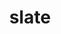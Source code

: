 ---
title: "slate"
layout: cache
categories: [package, develop]
meta: {"versions": ["2022.07.00"], "compilers": ["gcc@=11.1.0", "oneapi@=2023.0.0", "oneapi@=2023.1.0"], "oss": ["ubuntu20.04"], "platforms": ["linux"], "targets": ["ppc64le", "x86_64", "x86_64_v3"], "stacks": ["e4s", "e4s-oneapi", "e4s-power", "root"], "num_specs": 54, "num_specs_by_stack": {"e4s-power": 17, "root": 54, "e4s-oneapi": 8, "e4s": 29}}
spec_details: [{"hash": "2cpwnzdlnoct6g3p6z22rymlnqlgeogo", "compiler": "gcc@=11.1.0", "versions": ["2022.07.00"], "os": "ubuntu20.04", "platform": "linux", "target": "ppc64le", "variants": ["build_system=cmake", "build_type=RelWithDebInfo", "~cuda", "generator=make", "~ipo", "+mpi", "+openmp", "~rocm", "+shared"], "stacks": ["e4s-power", "root"], "size": "-", "tarball": "https://binaries.spack.io/develop/build_cache/linux-ubuntu20.04-ppc64le/gcc-11.1.0/slate-2022.07.00/linux-ubuntu20.04-ppc64le-gcc-11.1.0-slate-2022.07.00-2cpwnzdlnoct6g3p6z22rymlnqlgeogo.spack"}, {"hash": "lhygds6gidq34du5uow6miwx3x6rg6ef", "compiler": "gcc@=11.1.0", "versions": ["2022.07.00"], "os": "ubuntu20.04", "platform": "linux", "target": "ppc64le", "variants": ["build_system=cmake", "build_type=RelWithDebInfo", "+cuda", "cuda_arch=70", "generator=make", "~ipo", "+mpi", "+openmp", "~rocm", "+shared"], "stacks": ["e4s-power", "root"], "size": "-", "tarball": "https://binaries.spack.io/develop/build_cache/linux-ubuntu20.04-ppc64le/gcc-11.1.0/slate-2022.07.00/linux-ubuntu20.04-ppc64le-gcc-11.1.0-slate-2022.07.00-lhygds6gidq34du5uow6miwx3x6rg6ef.spack"}, {"hash": "bvhpjpfm5krmzy4uukb64tipq54blv72", "compiler": "gcc@=11.1.0", "versions": ["2022.07.00"], "os": "ubuntu20.04", "platform": "linux", "target": "ppc64le", "variants": ["build_system=cmake", "build_type=RelWithDebInfo", "+cuda", "cuda_arch=70", "generator=make", "~ipo", "+mpi", "+openmp", "~rocm", "+shared"], "stacks": ["e4s-power", "root"], "size": "-", "tarball": "https://binaries.spack.io/develop/build_cache/linux-ubuntu20.04-ppc64le/gcc-11.1.0/slate-2022.07.00/linux-ubuntu20.04-ppc64le-gcc-11.1.0-slate-2022.07.00-bvhpjpfm5krmzy4uukb64tipq54blv72.spack"}, {"hash": "454sqxgzjf6dcj2jtwc4lhef24gu3wan", "compiler": "gcc@=11.1.0", "versions": ["2022.07.00"], "os": "ubuntu20.04", "platform": "linux", "target": "ppc64le", "variants": ["build_system=cmake", "build_type=RelWithDebInfo", "+cuda", "cuda_arch=70", "generator=make", "~ipo", "+mpi", "+openmp", "~rocm", "+shared"], "stacks": ["e4s-power", "root"], "size": "-", "tarball": "https://binaries.spack.io/develop/build_cache/linux-ubuntu20.04-ppc64le/gcc-11.1.0/slate-2022.07.00/linux-ubuntu20.04-ppc64le-gcc-11.1.0-slate-2022.07.00-454sqxgzjf6dcj2jtwc4lhef24gu3wan.spack"}, {"hash": "pjtz6whwwfuzouf237xpdmpst7ydazx7", "compiler": "gcc@=11.1.0", "versions": ["2022.07.00"], "os": "ubuntu20.04", "platform": "linux", "target": "ppc64le", "variants": ["build_system=cmake", "build_type=Release", "+cuda", "cuda_arch=70", "generator=make", "~ipo", "+mpi", "+openmp", "~rocm", "+shared"], "stacks": ["e4s-power", "root"], "size": "-", "tarball": "https://binaries.spack.io/develop/build_cache/linux-ubuntu20.04-ppc64le/gcc-11.1.0/slate-2022.07.00/linux-ubuntu20.04-ppc64le-gcc-11.1.0-slate-2022.07.00-pjtz6whwwfuzouf237xpdmpst7ydazx7.spack"}, {"hash": "rmy7nvuyjawboag6cnvqf3bvinbc7rgf", "compiler": "gcc@=11.1.0", "versions": ["2022.07.00"], "os": "ubuntu20.04", "platform": "linux", "target": "ppc64le", "variants": ["build_system=cmake", "build_type=Release", "~cuda", "generator=make", "~ipo", "+mpi", "+openmp", "~rocm", "+shared"], "stacks": ["e4s-power", "root"], "size": "-", "tarball": "https://binaries.spack.io/develop/build_cache/linux-ubuntu20.04-ppc64le/gcc-11.1.0/slate-2022.07.00/linux-ubuntu20.04-ppc64le-gcc-11.1.0-slate-2022.07.00-rmy7nvuyjawboag6cnvqf3bvinbc7rgf.spack"}, {"hash": "f47cd5y2alzdhketlobqx4er4elpc5fc", "compiler": "gcc@=11.1.0", "versions": ["2022.07.00"], "os": "ubuntu20.04", "platform": "linux", "target": "ppc64le", "variants": ["build_system=cmake", "build_type=Release", "~cuda", "generator=make", "~ipo", "+mpi", "+openmp", "~rocm", "+shared"], "stacks": ["e4s-power", "root"], "size": "-", "tarball": "https://binaries.spack.io/develop/build_cache/linux-ubuntu20.04-ppc64le/gcc-11.1.0/slate-2022.07.00/linux-ubuntu20.04-ppc64le-gcc-11.1.0-slate-2022.07.00-f47cd5y2alzdhketlobqx4er4elpc5fc.spack"}, {"hash": "5fhh6666qaazi7vb4acll6ipd4zzdslq", "compiler": "gcc@=11.1.0", "versions": ["2022.07.00"], "os": "ubuntu20.04", "platform": "linux", "target": "ppc64le", "variants": ["build_system=cmake", "build_type=Release", "+cuda", "cuda_arch=70", "generator=make", "~ipo", "+mpi", "+openmp", "~rocm", "+shared"], "stacks": ["e4s-power", "root"], "size": "-", "tarball": "https://binaries.spack.io/develop/build_cache/linux-ubuntu20.04-ppc64le/gcc-11.1.0/slate-2022.07.00/linux-ubuntu20.04-ppc64le-gcc-11.1.0-slate-2022.07.00-5fhh6666qaazi7vb4acll6ipd4zzdslq.spack"}, {"hash": "cy75taejd2rcgso7jmitufqnyrydqqtt", "compiler": "gcc@=11.1.0", "versions": ["2022.07.00"], "os": "ubuntu20.04", "platform": "linux", "target": "ppc64le", "variants": ["build_system=cmake", "build_type=Release", "~cuda", "generator=make", "~ipo", "+mpi", "+openmp", "~rocm", "+shared"], "stacks": ["e4s-power", "root"], "size": "-", "tarball": "https://binaries.spack.io/develop/build_cache/linux-ubuntu20.04-ppc64le/gcc-11.1.0/slate-2022.07.00/linux-ubuntu20.04-ppc64le-gcc-11.1.0-slate-2022.07.00-cy75taejd2rcgso7jmitufqnyrydqqtt.spack"}, {"hash": "kfc4paepgd622vivhzy5ppxu2k3q6ayd", "compiler": "gcc@=11.1.0", "versions": ["2022.07.00"], "os": "ubuntu20.04", "platform": "linux", "target": "ppc64le", "variants": ["build_system=cmake", "build_type=RelWithDebInfo", "~cuda", "generator=make", "~ipo", "+mpi", "+openmp", "~rocm", "+shared"], "stacks": ["e4s-power", "root"], "size": "-", "tarball": "https://binaries.spack.io/develop/build_cache/linux-ubuntu20.04-ppc64le/gcc-11.1.0/slate-2022.07.00/linux-ubuntu20.04-ppc64le-gcc-11.1.0-slate-2022.07.00-kfc4paepgd622vivhzy5ppxu2k3q6ayd.spack"}, {"hash": "j2lhppvsqf4kb3cm4qibxazptuy45b37", "compiler": "gcc@=11.1.0", "versions": ["2022.07.00"], "os": "ubuntu20.04", "platform": "linux", "target": "ppc64le", "variants": ["build_system=cmake", "build_type=Release", "+cuda", "cuda_arch=70", "generator=make", "~ipo", "+mpi", "+openmp", "~rocm", "+shared"], "stacks": ["e4s-power", "root"], "size": "-", "tarball": "https://binaries.spack.io/develop/build_cache/linux-ubuntu20.04-ppc64le/gcc-11.1.0/slate-2022.07.00/linux-ubuntu20.04-ppc64le-gcc-11.1.0-slate-2022.07.00-j2lhppvsqf4kb3cm4qibxazptuy45b37.spack"}, {"hash": "s6zalh3dy7whzq33dnmmxghflj7miyco", "compiler": "gcc@=11.1.0", "versions": ["2022.07.00"], "os": "ubuntu20.04", "platform": "linux", "target": "ppc64le", "variants": ["build_system=cmake", "build_type=Release", "~cuda", "generator=make", "~ipo", "+mpi", "+openmp", "~rocm", "+shared"], "stacks": ["e4s-power", "root"], "size": "-", "tarball": "https://binaries.spack.io/develop/build_cache/linux-ubuntu20.04-ppc64le/gcc-11.1.0/slate-2022.07.00/linux-ubuntu20.04-ppc64le-gcc-11.1.0-slate-2022.07.00-s6zalh3dy7whzq33dnmmxghflj7miyco.spack"}, {"hash": "mp6dfvjma6juv363qdz2vgbiyc67dw5k", "compiler": "gcc@=11.1.0", "versions": ["2022.07.00"], "os": "ubuntu20.04", "platform": "linux", "target": "ppc64le", "variants": ["build_system=cmake", "build_type=Release", "+cuda", "cuda_arch=70", "generator=make", "~ipo", "+mpi", "+openmp", "~rocm", "+shared"], "stacks": ["e4s-power", "root"], "size": "-", "tarball": "https://binaries.spack.io/develop/build_cache/linux-ubuntu20.04-ppc64le/gcc-11.1.0/slate-2022.07.00/linux-ubuntu20.04-ppc64le-gcc-11.1.0-slate-2022.07.00-mp6dfvjma6juv363qdz2vgbiyc67dw5k.spack"}, {"hash": "rivihb6uzbpqoetf7cbfcnhvvstlnx35", "compiler": "gcc@=11.1.0", "versions": ["2022.07.00"], "os": "ubuntu20.04", "platform": "linux", "target": "ppc64le", "variants": ["build_system=cmake", "build_type=Release", "+cuda", "cuda_arch=70", "generator=make", "~ipo", "+mpi", "+openmp", "~rocm", "+shared"], "stacks": ["e4s-power", "root"], "size": "-", "tarball": "https://binaries.spack.io/develop/build_cache/linux-ubuntu20.04-ppc64le/gcc-11.1.0/slate-2022.07.00/linux-ubuntu20.04-ppc64le-gcc-11.1.0-slate-2022.07.00-rivihb6uzbpqoetf7cbfcnhvvstlnx35.spack"}, {"hash": "i2iwggrlayvuuaq5drm4eocs6hzswhue", "compiler": "gcc@=11.1.0", "versions": ["2022.07.00"], "os": "ubuntu20.04", "platform": "linux", "target": "ppc64le", "variants": ["build_system=cmake", "build_type=Release", "~cuda", "generator=make", "~ipo", "+mpi", "+openmp", "~rocm", "+shared"], "stacks": ["e4s-power", "root"], "size": "-", "tarball": "https://binaries.spack.io/develop/build_cache/linux-ubuntu20.04-ppc64le/gcc-11.1.0/slate-2022.07.00/linux-ubuntu20.04-ppc64le-gcc-11.1.0-slate-2022.07.00-i2iwggrlayvuuaq5drm4eocs6hzswhue.spack"}, {"hash": "raw2eoqwnhs6jjewgxzgs37jviqhcu2i", "compiler": "gcc@=11.1.0", "versions": ["2022.07.00"], "os": "ubuntu20.04", "platform": "linux", "target": "ppc64le", "variants": ["build_system=cmake", "build_type=Release", "+cuda", "cuda_arch=70", "generator=make", "~ipo", "+mpi", "+openmp", "~rocm", "+shared"], "stacks": ["e4s-power", "root"], "size": "-", "tarball": "https://binaries.spack.io/develop/build_cache/linux-ubuntu20.04-ppc64le/gcc-11.1.0/slate-2022.07.00/linux-ubuntu20.04-ppc64le-gcc-11.1.0-slate-2022.07.00-raw2eoqwnhs6jjewgxzgs37jviqhcu2i.spack"}, {"hash": "rz3bsfsetxnydxdggvwn5jg6zutyjox7", "compiler": "gcc@=11.1.0", "versions": ["2022.07.00"], "os": "ubuntu20.04", "platform": "linux", "target": "ppc64le", "variants": ["build_system=cmake", "build_type=RelWithDebInfo", "~cuda", "generator=make", "~ipo", "+mpi", "+openmp", "~rocm", "+shared"], "stacks": ["e4s-power", "root"], "size": "-", "tarball": "https://binaries.spack.io/develop/build_cache/linux-ubuntu20.04-ppc64le/gcc-11.1.0/slate-2022.07.00/linux-ubuntu20.04-ppc64le-gcc-11.1.0-slate-2022.07.00-rz3bsfsetxnydxdggvwn5jg6zutyjox7.spack"}, {"hash": "s2673x3jreeh3swrmghwthrpzm3r5rwp", "compiler": "oneapi@=2023.0.0", "versions": ["2022.07.00"], "os": "ubuntu20.04", "platform": "linux", "target": "x86_64", "variants": ["build_system=cmake", "build_type=RelWithDebInfo", "~cuda", "generator=make", "~ipo", "+mpi", "+openmp", "~rocm", "+shared"], "stacks": ["e4s-oneapi", "root"], "size": "-", "tarball": "https://binaries.spack.io/develop/build_cache/linux-ubuntu20.04-x86_64/oneapi-2023.0.0/slate-2022.07.00/linux-ubuntu20.04-x86_64-oneapi-2023.0.0-slate-2022.07.00-s2673x3jreeh3swrmghwthrpzm3r5rwp.spack"}, {"hash": "fvkwqbss3vqyvupr2qlsvusebmio6w2k", "compiler": "oneapi@=2023.0.0", "versions": ["2022.07.00"], "os": "ubuntu20.04", "platform": "linux", "target": "x86_64", "variants": ["build_system=cmake", "build_type=RelWithDebInfo", "~cuda", "generator=make", "~ipo", "+mpi", "+openmp", "~rocm", "+shared"], "stacks": ["e4s-oneapi", "root"], "size": "-", "tarball": "https://binaries.spack.io/develop/build_cache/linux-ubuntu20.04-x86_64/oneapi-2023.0.0/slate-2022.07.00/linux-ubuntu20.04-x86_64-oneapi-2023.0.0-slate-2022.07.00-fvkwqbss3vqyvupr2qlsvusebmio6w2k.spack"}, {"hash": "5tt5csnjoppet5t7uscfg3k3gxxryb3z", "compiler": "oneapi@=2023.0.0", "versions": ["2022.07.00"], "os": "ubuntu20.04", "platform": "linux", "target": "x86_64", "variants": ["build_system=cmake", "build_type=RelWithDebInfo", "~cuda", "generator=make", "~ipo", "+mpi", "+openmp", "~rocm", "+shared"], "stacks": ["e4s-oneapi", "root"], "size": "-", "tarball": "https://binaries.spack.io/develop/build_cache/linux-ubuntu20.04-x86_64/oneapi-2023.0.0/slate-2022.07.00/linux-ubuntu20.04-x86_64-oneapi-2023.0.0-slate-2022.07.00-5tt5csnjoppet5t7uscfg3k3gxxryb3z.spack"}, {"hash": "khfxgovq62ienxjaswgz4fuqoqnt54tk", "compiler": "oneapi@=2023.0.0", "versions": ["2022.07.00"], "os": "ubuntu20.04", "platform": "linux", "target": "x86_64", "variants": ["build_system=cmake", "build_type=Release", "~cuda", "generator=make", "~ipo", "+mpi", "+openmp", "~rocm", "+shared"], "stacks": ["e4s-oneapi", "root"], "size": "-", "tarball": "https://binaries.spack.io/develop/build_cache/linux-ubuntu20.04-x86_64/oneapi-2023.0.0/slate-2022.07.00/linux-ubuntu20.04-x86_64-oneapi-2023.0.0-slate-2022.07.00-khfxgovq62ienxjaswgz4fuqoqnt54tk.spack"}, {"hash": "shqzui372dt2lw5fgiasufo2v6dllhr7", "compiler": "oneapi@=2023.1.0", "versions": ["2022.07.00"], "os": "ubuntu20.04", "platform": "linux", "target": "x86_64", "variants": ["build_system=cmake", "build_type=Release", "~cuda", "generator=make", "~ipo", "+mpi", "+openmp", "~rocm", "+shared"], "stacks": ["e4s-oneapi", "root"], "size": "-", "tarball": "https://binaries.spack.io/develop/build_cache/linux-ubuntu20.04-x86_64/oneapi-2023.1.0/slate-2022.07.00/linux-ubuntu20.04-x86_64-oneapi-2023.1.0-slate-2022.07.00-shqzui372dt2lw5fgiasufo2v6dllhr7.spack"}, {"hash": "i7nwofevteqlfgx7twkwkmdkdwwdiwz4", "compiler": "oneapi@=2023.1.0", "versions": ["2022.07.00"], "os": "ubuntu20.04", "platform": "linux", "target": "x86_64", "variants": ["build_system=cmake", "build_type=Release", "~cuda", "generator=make", "~ipo", "+mpi", "+openmp", "~rocm", "+shared"], "stacks": ["e4s-oneapi", "root"], "size": "-", "tarball": "https://binaries.spack.io/develop/build_cache/linux-ubuntu20.04-x86_64/oneapi-2023.1.0/slate-2022.07.00/linux-ubuntu20.04-x86_64-oneapi-2023.1.0-slate-2022.07.00-i7nwofevteqlfgx7twkwkmdkdwwdiwz4.spack"}, {"hash": "2x7qxfn62reh4i4wsiukeyg724cghkan", "compiler": "oneapi@=2023.1.0", "versions": ["2022.07.00"], "os": "ubuntu20.04", "platform": "linux", "target": "x86_64", "variants": ["build_system=cmake", "build_type=Release", "~cuda", "generator=make", "~ipo", "+mpi", "+openmp", "~rocm", "+shared"], "stacks": ["e4s-oneapi", "root"], "size": "-", "tarball": "https://binaries.spack.io/develop/build_cache/linux-ubuntu20.04-x86_64/oneapi-2023.1.0/slate-2022.07.00/linux-ubuntu20.04-x86_64-oneapi-2023.1.0-slate-2022.07.00-2x7qxfn62reh4i4wsiukeyg724cghkan.spack"}, {"hash": "a7vy4wymgnjojc2vpfktneugrjlgbis4", "compiler": "oneapi@=2023.1.0", "versions": ["2022.07.00"], "os": "ubuntu20.04", "platform": "linux", "target": "x86_64", "variants": ["build_system=cmake", "build_type=Release", "~cuda", "generator=make", "~ipo", "+mpi", "+openmp", "~rocm", "+shared"], "stacks": ["e4s-oneapi", "root"], "size": "-", "tarball": "https://binaries.spack.io/develop/build_cache/linux-ubuntu20.04-x86_64/oneapi-2023.1.0/slate-2022.07.00/linux-ubuntu20.04-x86_64-oneapi-2023.1.0-slate-2022.07.00-a7vy4wymgnjojc2vpfktneugrjlgbis4.spack"}, {"hash": "u2ftruooh6tn3gdo7b2tuqmlkd2si5rv", "compiler": "gcc@=11.1.0", "versions": ["2022.07.00"], "os": "ubuntu20.04", "platform": "linux", "target": "x86_64_v3", "variants": ["amdgpu_target=gfx90a", "build_system=cmake", "build_type=RelWithDebInfo", "~cuda", "generator=make", "~ipo", "+mpi", "+openmp", "+rocm", "+shared"], "stacks": ["e4s", "root"], "size": "-", "tarball": "https://binaries.spack.io/develop/build_cache/linux-ubuntu20.04-x86_64_v3/gcc-11.1.0/slate-2022.07.00/linux-ubuntu20.04-x86_64_v3-gcc-11.1.0-slate-2022.07.00-u2ftruooh6tn3gdo7b2tuqmlkd2si5rv.spack"}, {"hash": "2mpwddc75puuuyvhndauhmd6kb3lvlnz", "compiler": "gcc@=11.1.0", "versions": ["2022.07.00"], "os": "ubuntu20.04", "platform": "linux", "target": "x86_64_v3", "variants": ["build_system=cmake", "build_type=RelWithDebInfo", "+cuda", "cuda_arch=80", "generator=make", "~ipo", "+mpi", "+openmp", "~rocm", "+shared"], "stacks": ["e4s", "root"], "size": "-", "tarball": "https://binaries.spack.io/develop/build_cache/linux-ubuntu20.04-x86_64_v3/gcc-11.1.0/slate-2022.07.00/linux-ubuntu20.04-x86_64_v3-gcc-11.1.0-slate-2022.07.00-2mpwddc75puuuyvhndauhmd6kb3lvlnz.spack"}, {"hash": "j2gvmbqvap4abikyh6s65j5i3txeltyy", "compiler": "gcc@=11.1.0", "versions": ["2022.07.00"], "os": "ubuntu20.04", "platform": "linux", "target": "x86_64_v3", "variants": ["amdgpu_target=gfx90a", "build_system=cmake", "build_type=Release", "~cuda", "generator=make", "~ipo", "+mpi", "+openmp", "+rocm", "+shared"], "stacks": ["e4s", "root"], "size": "-", "tarball": "https://binaries.spack.io/develop/build_cache/linux-ubuntu20.04-x86_64_v3/gcc-11.1.0/slate-2022.07.00/linux-ubuntu20.04-x86_64_v3-gcc-11.1.0-slate-2022.07.00-j2gvmbqvap4abikyh6s65j5i3txeltyy.spack"}, {"hash": "2euemisc2qkpghpujzlfzmze2ipedf2x", "compiler": "gcc@=11.1.0", "versions": ["2022.07.00"], "os": "ubuntu20.04", "platform": "linux", "target": "x86_64_v3", "variants": ["build_system=cmake", "build_type=Release", "~cuda", "generator=make", "~ipo", "+mpi", "+openmp", "~rocm", "+shared"], "stacks": ["e4s", "root"], "size": "-", "tarball": "https://binaries.spack.io/develop/build_cache/linux-ubuntu20.04-x86_64_v3/gcc-11.1.0/slate-2022.07.00/linux-ubuntu20.04-x86_64_v3-gcc-11.1.0-slate-2022.07.00-2euemisc2qkpghpujzlfzmze2ipedf2x.spack"}, {"hash": "izkxw6ddzz554dhhbmnio5o3qddqc3m6", "compiler": "gcc@=11.1.0", "versions": ["2022.07.00"], "os": "ubuntu20.04", "platform": "linux", "target": "x86_64_v3", "variants": ["build_system=cmake", "build_type=Release", "+cuda", "cuda_arch=80", "generator=make", "~ipo", "+mpi", "+openmp", "~rocm", "+shared"], "stacks": ["e4s", "root"], "size": "-", "tarball": "https://binaries.spack.io/develop/build_cache/linux-ubuntu20.04-x86_64_v3/gcc-11.1.0/slate-2022.07.00/linux-ubuntu20.04-x86_64_v3-gcc-11.1.0-slate-2022.07.00-izkxw6ddzz554dhhbmnio5o3qddqc3m6.spack"}, {"hash": "5qxjqwddt6nt7dsibpgufwinpcypjvub", "compiler": "gcc@=11.1.0", "versions": ["2022.07.00"], "os": "ubuntu20.04", "platform": "linux", "target": "x86_64_v3", "variants": ["build_system=cmake", "build_type=RelWithDebInfo", "~cuda", "generator=make", "~ipo", "+mpi", "+openmp", "~rocm", "+shared"], "stacks": ["e4s", "root"], "size": "-", "tarball": "https://binaries.spack.io/develop/build_cache/linux-ubuntu20.04-x86_64_v3/gcc-11.1.0/slate-2022.07.00/linux-ubuntu20.04-x86_64_v3-gcc-11.1.0-slate-2022.07.00-5qxjqwddt6nt7dsibpgufwinpcypjvub.spack"}, {"hash": "zv6lcka4kaaqsohqmurrmmkg5uwgvjc7", "compiler": "gcc@=11.1.0", "versions": ["2022.07.00"], "os": "ubuntu20.04", "platform": "linux", "target": "x86_64_v3", "variants": ["amdgpu_target=gfx90a", "build_system=cmake", "build_type=Release", "~cuda", "generator=make", "~ipo", "+mpi", "+openmp", "+rocm", "+shared"], "stacks": ["e4s", "root"], "size": "-", "tarball": "https://binaries.spack.io/develop/build_cache/linux-ubuntu20.04-x86_64_v3/gcc-11.1.0/slate-2022.07.00/linux-ubuntu20.04-x86_64_v3-gcc-11.1.0-slate-2022.07.00-zv6lcka4kaaqsohqmurrmmkg5uwgvjc7.spack"}, {"hash": "sohcgjsvvhtr45yvypfopltkaqt6f2za", "compiler": "gcc@=11.1.0", "versions": ["2022.07.00"], "os": "ubuntu20.04", "platform": "linux", "target": "x86_64_v3", "variants": ["build_system=cmake", "build_type=RelWithDebInfo", "+cuda", "cuda_arch=80", "generator=make", "~ipo", "+mpi", "+openmp", "~rocm", "+shared"], "stacks": ["e4s", "root"], "size": "-", "tarball": "https://binaries.spack.io/develop/build_cache/linux-ubuntu20.04-x86_64_v3/gcc-11.1.0/slate-2022.07.00/linux-ubuntu20.04-x86_64_v3-gcc-11.1.0-slate-2022.07.00-sohcgjsvvhtr45yvypfopltkaqt6f2za.spack"}, {"hash": "2zdorsvdnn456nuawof3jit5zjjuv4lf", "compiler": "gcc@=11.1.0", "versions": ["2022.07.00"], "os": "ubuntu20.04", "platform": "linux", "target": "x86_64_v3", "variants": ["build_system=cmake", "build_type=Release", "+cuda", "cuda_arch=80", "generator=make", "~ipo", "+mpi", "+openmp", "~rocm", "+shared"], "stacks": ["e4s", "root"], "size": "-", "tarball": "https://binaries.spack.io/develop/build_cache/linux-ubuntu20.04-x86_64_v3/gcc-11.1.0/slate-2022.07.00/linux-ubuntu20.04-x86_64_v3-gcc-11.1.0-slate-2022.07.00-2zdorsvdnn456nuawof3jit5zjjuv4lf.spack"}, {"hash": "nuo6sd7wkvdkknek4bea3qwrh2x6twzl", "compiler": "gcc@=11.1.0", "versions": ["2022.07.00"], "os": "ubuntu20.04", "platform": "linux", "target": "x86_64_v3", "variants": ["build_system=cmake", "build_type=Release", "+cuda", "cuda_arch=80", "generator=make", "~ipo", "+mpi", "+openmp", "~rocm", "+shared"], "stacks": ["e4s", "root"], "size": "-", "tarball": "https://binaries.spack.io/develop/build_cache/linux-ubuntu20.04-x86_64_v3/gcc-11.1.0/slate-2022.07.00/linux-ubuntu20.04-x86_64_v3-gcc-11.1.0-slate-2022.07.00-nuo6sd7wkvdkknek4bea3qwrh2x6twzl.spack"}, {"hash": "6ilxvexeskctduvt3akbeo7vmzhjixje", "compiler": "gcc@=11.1.0", "versions": ["2022.07.00"], "os": "ubuntu20.04", "platform": "linux", "target": "x86_64_v3", "variants": ["build_system=cmake", "build_type=RelWithDebInfo", "+cuda", "cuda_arch=80", "generator=make", "~ipo", "+mpi", "+openmp", "~rocm", "+shared"], "stacks": ["e4s", "root"], "size": "-", "tarball": "https://binaries.spack.io/develop/build_cache/linux-ubuntu20.04-x86_64_v3/gcc-11.1.0/slate-2022.07.00/linux-ubuntu20.04-x86_64_v3-gcc-11.1.0-slate-2022.07.00-6ilxvexeskctduvt3akbeo7vmzhjixje.spack"}, {"hash": "ibubufysknmsxio6dd5fjqthhqi4gzri", "compiler": "gcc@=11.1.0", "versions": ["2022.07.00"], "os": "ubuntu20.04", "platform": "linux", "target": "x86_64_v3", "variants": ["build_system=cmake", "build_type=Release", "+cuda", "cuda_arch=80", "generator=make", "~ipo", "+mpi", "+openmp", "~rocm", "+shared"], "stacks": ["e4s", "root"], "size": "-", "tarball": "https://binaries.spack.io/develop/build_cache/linux-ubuntu20.04-x86_64_v3/gcc-11.1.0/slate-2022.07.00/linux-ubuntu20.04-x86_64_v3-gcc-11.1.0-slate-2022.07.00-ibubufysknmsxio6dd5fjqthhqi4gzri.spack"}, {"hash": "ksvku5p27rcgetg62q62apz5g543nufl", "compiler": "gcc@=11.1.0", "versions": ["2022.07.00"], "os": "ubuntu20.04", "platform": "linux", "target": "x86_64_v3", "variants": ["build_system=cmake", "build_type=Release", "~cuda", "generator=make", "~ipo", "+mpi", "+openmp", "~rocm", "+shared"], "stacks": ["e4s", "root"], "size": "-", "tarball": "https://binaries.spack.io/develop/build_cache/linux-ubuntu20.04-x86_64_v3/gcc-11.1.0/slate-2022.07.00/linux-ubuntu20.04-x86_64_v3-gcc-11.1.0-slate-2022.07.00-ksvku5p27rcgetg62q62apz5g543nufl.spack"}, {"hash": "cskc2tfv3jah4bhkohrhzcmqmvax5el6", "compiler": "gcc@=11.1.0", "versions": ["2022.07.00"], "os": "ubuntu20.04", "platform": "linux", "target": "x86_64_v3", "variants": ["build_system=cmake", "build_type=Release", "~cuda", "generator=make", "~ipo", "+mpi", "+openmp", "~rocm", "+shared"], "stacks": ["e4s", "root"], "size": "-", "tarball": "https://binaries.spack.io/develop/build_cache/linux-ubuntu20.04-x86_64_v3/gcc-11.1.0/slate-2022.07.00/linux-ubuntu20.04-x86_64_v3-gcc-11.1.0-slate-2022.07.00-cskc2tfv3jah4bhkohrhzcmqmvax5el6.spack"}, {"hash": "hoodt5syhryyxw32arhgn5eoaw2doke5", "compiler": "gcc@=11.1.0", "versions": ["2022.07.00"], "os": "ubuntu20.04", "platform": "linux", "target": "x86_64_v3", "variants": ["build_system=cmake", "build_type=Release", "+cuda", "cuda_arch=80", "generator=make", "~ipo", "+mpi", "+openmp", "~rocm", "+shared"], "stacks": ["e4s", "root"], "size": "-", "tarball": "https://binaries.spack.io/develop/build_cache/linux-ubuntu20.04-x86_64_v3/gcc-11.1.0/slate-2022.07.00/linux-ubuntu20.04-x86_64_v3-gcc-11.1.0-slate-2022.07.00-hoodt5syhryyxw32arhgn5eoaw2doke5.spack"}, {"hash": "kqvaqcxi7xuw3aljddzoa45krvww5vqm", "compiler": "gcc@=11.1.0", "versions": ["2022.07.00"], "os": "ubuntu20.04", "platform": "linux", "target": "x86_64_v3", "variants": ["amdgpu_target=gfx90a", "build_system=cmake", "build_type=RelWithDebInfo", "~cuda", "generator=make", "~ipo", "+mpi", "+openmp", "+rocm", "+shared"], "stacks": ["e4s", "root"], "size": "-", "tarball": "https://binaries.spack.io/develop/build_cache/linux-ubuntu20.04-x86_64_v3/gcc-11.1.0/slate-2022.07.00/linux-ubuntu20.04-x86_64_v3-gcc-11.1.0-slate-2022.07.00-kqvaqcxi7xuw3aljddzoa45krvww5vqm.spack"}, {"hash": "4txmfkt6eowfqnnk6f5p7lgg67np2dal", "compiler": "gcc@=11.1.0", "versions": ["2022.07.00"], "os": "ubuntu20.04", "platform": "linux", "target": "x86_64_v3", "variants": ["amdgpu_target=gfx90a", "build_system=cmake", "build_type=RelWithDebInfo", "~cuda", "generator=make", "~ipo", "+mpi", "+openmp", "+rocm", "+shared"], "stacks": ["e4s", "root"], "size": "-", "tarball": "https://binaries.spack.io/develop/build_cache/linux-ubuntu20.04-x86_64_v3/gcc-11.1.0/slate-2022.07.00/linux-ubuntu20.04-x86_64_v3-gcc-11.1.0-slate-2022.07.00-4txmfkt6eowfqnnk6f5p7lgg67np2dal.spack"}, {"hash": "m3shn367qctnoiyz3y5tmvx3c4urguqj", "compiler": "gcc@=11.1.0", "versions": ["2022.07.00"], "os": "ubuntu20.04", "platform": "linux", "target": "x86_64_v3", "variants": ["amdgpu_target=gfx90a", "build_system=cmake", "build_type=Release", "~cuda", "generator=make", "~ipo", "+mpi", "+openmp", "+rocm", "+shared"], "stacks": ["e4s", "root"], "size": "-", "tarball": "https://binaries.spack.io/develop/build_cache/linux-ubuntu20.04-x86_64_v3/gcc-11.1.0/slate-2022.07.00/linux-ubuntu20.04-x86_64_v3-gcc-11.1.0-slate-2022.07.00-m3shn367qctnoiyz3y5tmvx3c4urguqj.spack"}, {"hash": "jfpthkr36mzfucxn5wnjewwyhcv2waig", "compiler": "gcc@=11.1.0", "versions": ["2022.07.00"], "os": "ubuntu20.04", "platform": "linux", "target": "x86_64_v3", "variants": ["build_system=cmake", "build_type=RelWithDebInfo", "~cuda", "generator=make", "~ipo", "+mpi", "+openmp", "~rocm", "+shared"], "stacks": ["e4s", "root"], "size": "-", "tarball": "https://binaries.spack.io/develop/build_cache/linux-ubuntu20.04-x86_64_v3/gcc-11.1.0/slate-2022.07.00/linux-ubuntu20.04-x86_64_v3-gcc-11.1.0-slate-2022.07.00-jfpthkr36mzfucxn5wnjewwyhcv2waig.spack"}, {"hash": "jqryqqmjucx4uv5wr7rqnf5xmclpx3di", "compiler": "gcc@=11.1.0", "versions": ["2022.07.00"], "os": "ubuntu20.04", "platform": "linux", "target": "x86_64_v3", "variants": ["amdgpu_target=gfx90a", "build_system=cmake", "build_type=Release", "~cuda", "generator=make", "~ipo", "+mpi", "+openmp", "+rocm", "+shared"], "stacks": ["e4s", "root"], "size": "-", "tarball": "https://binaries.spack.io/develop/build_cache/linux-ubuntu20.04-x86_64_v3/gcc-11.1.0/slate-2022.07.00/linux-ubuntu20.04-x86_64_v3-gcc-11.1.0-slate-2022.07.00-jqryqqmjucx4uv5wr7rqnf5xmclpx3di.spack"}, {"hash": "g67b2hogdnc5x2jxmeackemhsjdjn7dh", "compiler": "gcc@=11.1.0", "versions": ["2022.07.00"], "os": "ubuntu20.04", "platform": "linux", "target": "x86_64_v3", "variants": ["amdgpu_target=gfx90a", "build_system=cmake", "build_type=RelWithDebInfo", "~cuda", "generator=make", "~ipo", "+mpi", "+openmp", "+rocm", "+shared"], "stacks": ["e4s", "root"], "size": "-", "tarball": "https://binaries.spack.io/develop/build_cache/linux-ubuntu20.04-x86_64_v3/gcc-11.1.0/slate-2022.07.00/linux-ubuntu20.04-x86_64_v3-gcc-11.1.0-slate-2022.07.00-g67b2hogdnc5x2jxmeackemhsjdjn7dh.spack"}, {"hash": "ulopqi7p4nzcknyuqwpdgoze2z5m3662", "compiler": "gcc@=11.1.0", "versions": ["2022.07.00"], "os": "ubuntu20.04", "platform": "linux", "target": "x86_64_v3", "variants": ["amdgpu_target=gfx90a", "build_system=cmake", "build_type=Release", "~cuda", "generator=make", "~ipo", "+mpi", "+openmp", "+rocm", "+shared"], "stacks": ["e4s", "root"], "size": "-", "tarball": "https://binaries.spack.io/develop/build_cache/linux-ubuntu20.04-x86_64_v3/gcc-11.1.0/slate-2022.07.00/linux-ubuntu20.04-x86_64_v3-gcc-11.1.0-slate-2022.07.00-ulopqi7p4nzcknyuqwpdgoze2z5m3662.spack"}, {"hash": "cpklqplslgmdlxjmabqxx6aa2rzxq6dl", "compiler": "gcc@=11.1.0", "versions": ["2022.07.00"], "os": "ubuntu20.04", "platform": "linux", "target": "x86_64_v3", "variants": ["amdgpu_target=gfx90a", "build_system=cmake", "build_type=RelWithDebInfo", "~cuda", "generator=make", "~ipo", "+mpi", "+openmp", "+rocm", "+shared"], "stacks": ["e4s", "root"], "size": "-", "tarball": "https://binaries.spack.io/develop/build_cache/linux-ubuntu20.04-x86_64_v3/gcc-11.1.0/slate-2022.07.00/linux-ubuntu20.04-x86_64_v3-gcc-11.1.0-slate-2022.07.00-cpklqplslgmdlxjmabqxx6aa2rzxq6dl.spack"}, {"hash": "hz5kget7liyawjfgzeie2cxpwsmdx56l", "compiler": "gcc@=11.1.0", "versions": ["2022.07.00"], "os": "ubuntu20.04", "platform": "linux", "target": "x86_64_v3", "variants": ["amdgpu_target=gfx90a", "build_system=cmake", "build_type=Release", "~cuda", "generator=make", "~ipo", "+mpi", "+openmp", "+rocm", "+shared"], "stacks": ["e4s", "root"], "size": "-", "tarball": "https://binaries.spack.io/develop/build_cache/linux-ubuntu20.04-x86_64_v3/gcc-11.1.0/slate-2022.07.00/linux-ubuntu20.04-x86_64_v3-gcc-11.1.0-slate-2022.07.00-hz5kget7liyawjfgzeie2cxpwsmdx56l.spack"}, {"hash": "h3dfva7soxfxbdgncep67so2cvqavxcf", "compiler": "gcc@=11.1.0", "versions": ["2022.07.00"], "os": "ubuntu20.04", "platform": "linux", "target": "x86_64_v3", "variants": ["amdgpu_target=gfx90a", "build_system=cmake", "build_type=RelWithDebInfo", "~cuda", "generator=make", "~ipo", "+mpi", "+openmp", "+rocm", "+shared"], "stacks": ["e4s", "root"], "size": "-", "tarball": "https://binaries.spack.io/develop/build_cache/linux-ubuntu20.04-x86_64_v3/gcc-11.1.0/slate-2022.07.00/linux-ubuntu20.04-x86_64_v3-gcc-11.1.0-slate-2022.07.00-h3dfva7soxfxbdgncep67so2cvqavxcf.spack"}, {"hash": "kx5ufvabxadopbjyxo2kzdnyikm4w5nm", "compiler": "gcc@=11.1.0", "versions": ["2022.07.00"], "os": "ubuntu20.04", "platform": "linux", "target": "x86_64_v3", "variants": ["build_system=cmake", "build_type=RelWithDebInfo", "~cuda", "generator=make", "~ipo", "+mpi", "+openmp", "~rocm", "+shared"], "stacks": ["e4s", "root"], "size": "-", "tarball": "https://binaries.spack.io/develop/build_cache/linux-ubuntu20.04-x86_64_v3/gcc-11.1.0/slate-2022.07.00/linux-ubuntu20.04-x86_64_v3-gcc-11.1.0-slate-2022.07.00-kx5ufvabxadopbjyxo2kzdnyikm4w5nm.spack"}, {"hash": "zxt536cp7bzu2zpfo2ti3cwtfcaq7dpk", "compiler": "gcc@=11.1.0", "versions": ["2022.07.00"], "os": "ubuntu20.04", "platform": "linux", "target": "x86_64_v3", "variants": ["build_system=cmake", "build_type=Release", "~cuda", "generator=make", "~ipo", "+mpi", "+openmp", "~rocm", "+shared"], "stacks": ["e4s", "root"], "size": "-", "tarball": "https://binaries.spack.io/develop/build_cache/linux-ubuntu20.04-x86_64_v3/gcc-11.1.0/slate-2022.07.00/linux-ubuntu20.04-x86_64_v3-gcc-11.1.0-slate-2022.07.00-zxt536cp7bzu2zpfo2ti3cwtfcaq7dpk.spack"}, {"hash": "iko6y5etstnsrqs3hhvh3x3cbboxb4qv", "compiler": "gcc@=11.1.0", "versions": ["2022.07.00"], "os": "ubuntu20.04", "platform": "linux", "target": "x86_64_v3", "variants": ["amdgpu_target=gfx90a", "build_system=cmake", "build_type=RelWithDebInfo", "~cuda", "generator=make", "~ipo", "+mpi", "+openmp", "+rocm", "+shared"], "stacks": ["e4s", "root"], "size": "-", "tarball": "https://binaries.spack.io/develop/build_cache/linux-ubuntu20.04-x86_64_v3/gcc-11.1.0/slate-2022.07.00/linux-ubuntu20.04-x86_64_v3-gcc-11.1.0-slate-2022.07.00-iko6y5etstnsrqs3hhvh3x3cbboxb4qv.spack"}, {"hash": "uiqu4t7krwhjoibi7i7eslczvqvxoo3z", "compiler": "gcc@=11.1.0", "versions": ["2022.07.00"], "os": "ubuntu20.04", "platform": "linux", "target": "x86_64_v3", "variants": ["amdgpu_target=gfx90a", "build_system=cmake", "build_type=Release", "~cuda", "generator=make", "~ipo", "+mpi", "+openmp", "+rocm", "+shared"], "stacks": ["e4s", "root"], "size": "-", "tarball": "https://binaries.spack.io/develop/build_cache/linux-ubuntu20.04-x86_64_v3/gcc-11.1.0/slate-2022.07.00/linux-ubuntu20.04-x86_64_v3-gcc-11.1.0-slate-2022.07.00-uiqu4t7krwhjoibi7i7eslczvqvxoo3z.spack"}]
---